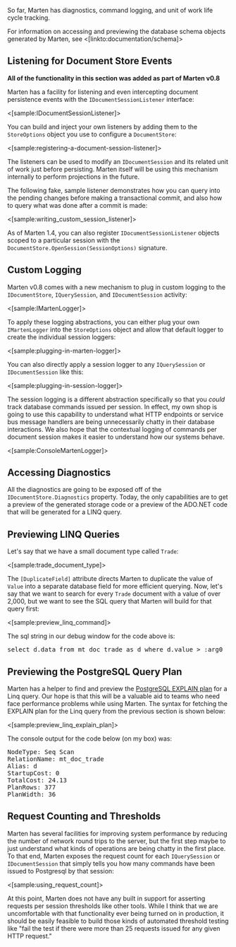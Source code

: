 <!--Title:Diagnostics and Instrumentation-->
<!--Url:diagnostics-->

So far, Marten has diagnostics, command logging, and unit of work life cycle tracking.

For information on accessing and previewing the database schema objects generated by Marten, see <[linkto:documentation/schema]>


## Listening for Document Store Events

**All of the functionality in this section was added as part of Marten v0.8**

Marten has a facility for listening and even intercepting document persistence events with the `IDocumentSessionListener` interface:

<[sample:IDocumentSessionListener]>

You can build and inject your own listeners by adding them to the `StoreOptions` object you use to configure a `DocumentStore`:

<[sample:registering-a-document-session-listener]>

The listeners can be used to modify an `IDocumentSession` and its related unit of work just before persisting. Marten itself will be using this mechanism
internally to perform projections in the future. 

The following fake, sample listener demonstrates how you can query into the pending changes before making a transactional commit, and also how to
query what was done after a commit is made:

<[sample:writing_custom_session_listener]>

As of Marten 1.4, you can also register `IDocumentSessionListener` objects scoped to a particular session with the 
`DocumentStore.OpenSession(SessionOptions)` signature.


## Custom Logging

Marten v0.8 comes with a new mechanism to plug in custom logging to the `IDocumentStore`, `IQuerySession`, and `IDocumentSession` activity:

<[sample:IMartenLogger]>

To apply these logging abstractions, you can either plug your own `IMartenLogger` into the `StoreOptions` object and allow that default logger to create the individual session loggers:

<[sample:plugging-in-marten-logger]>

You can also directly apply a session logger to any `IQuerySession` or `IDocumentSession` like this:

<[sample:plugging-in-session-logger]>

The session logging is a different abstraction specifically so that you _could_ track database commands issued per session. In effect, my own shop is going to use this capability to understand what HTTP endpoints or service bus message handlers are being unnecessarily chatty in their database interactions. We also hope that the contextual logging of commands per document session makes it easier to understand how our systems behave.

<[sample:ConsoleMartenLogger]>


## Accessing Diagnostics

All the diagnostics are going to be exposed off of the `IDocumentStore.Diagnostics` property. Today, the only capabilities are to get a preview of the generated storage code or a preview of the ADO.NET code that will be generated for a LINQ query.

## Previewing LINQ Queries

Let's say that we have a small document type called `Trade`:

<[sample:trade_document_type]>

The `[DuplicateField]` attribute directs Marten to duplicate the value of `Value` into a separate database field for more efficient querying. Now, let's say that we want to search for every `Trade` document with a value of over 2,000, but we want to see the SQL query that Marten will build for that query first:

<[sample:preview_linq_command]>

The sql string in our debug window for the code above is:

<pre>
select d.data from mt_doc_trade as d where d.value > :arg0
</pre>

## Previewing the PostgreSQL Query Plan

Marten has a helper to find and preview the [PostgreSQL EXPLAIN plan](http://www.postgresql.org/docs/9.5/static/using-explain.html) for a Linq query. Our hope is that this will be a valuable aid to teams who need face performance problems while using Marten. The syntax for fetching the EXPLAIN plan for the Linq query from the previous section is shown below:

<[sample:preview_linq_explain_plan]>

The console output for the code below (on my box) was:

<pre>
NodeType: Seq Scan
RelationName: mt_doc_trade
Alias: d
StartupCost: 0
TotalCost: 24.13
PlanRows: 377
PlanWidth: 36
</pre>


## Request Counting and Thresholds

Marten has several facilities for improving system performance by reducing the number of network round trips to the server, but the first step maybe to
just understand what kinds of operations are being chatty in the first place. To that end, Marten exposes the request count for each `IQuerySession` or `IDocumentSession` that simply tells you how many commands have been issued to Postgresql by that session:

<[sample:using_request_count]>

At this point, Marten does not have any built in support for asserting requests per session thresholds like other tools. While I think that we are uncomfortable with that functionality ever being turned on in production, it should be easily feasible to build those kinds of automated threshold testing like "fail the test if there were more than 25 requests issued for any given HTTP request."
